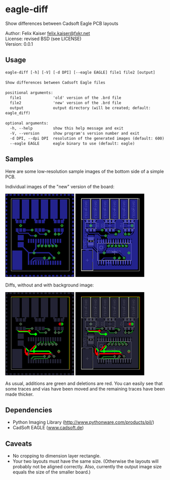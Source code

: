 # eagle-diff

Show differences between Cadsoft Eagle PCB layouts

Author: Felix Kaiser <felix.kaiser@fxkr.net>  
License: revised BSD (see LICENSE)  
Version: 0.0.1  


## Usage

```
eagle-diff [-h] [-V] [-d DPI] [--eagle EAGLE] file1 file2 [output]

Show differences between Cadsoft Eagle files

positional arguments:
  file1              'old' version of the .brd file
  file2              'new' version of the .brd file
  output             output directory (will be created; default: eagle_diff)

optional arguments:
  -h, --help         show this help message and exit
  -V, --version      show program's version number and exit
  -d DPI, --dpi DPI  resolution of the generated images (default: 600)
  --eagle EAGLE      eagle binary to use (default: eagle)
```


## Samples

Here are some low-resolution sample images of the bottom side of a simple PCB.

Individual images of the "new" version of the board:

![copper-bottom.2](/samples/copper-bottom.2.png)
![copper-bottom.2](/samples/default-bottom.2.png)

Diffs, without and with background image:

![copper-bottom.diff](/samples/copper-bottom.diff.png)
![copper-bottom.diff_bg](/samples/copper-bottom.diff_bg.png)

As usual, additions are green and deletions are red. You can easily see that some
traces and vias have been moved and the remaining traces have been made thicker.


## Dependencies

- Python Imaging Library (http://www.pythonware.com/products/pil/)
- CadSoft EAGLE (www.cadsoft.de)


## Caveats

- No cropping to dimension layer rectangle.
- Your two layouts must have the same size. (Otherwise the layouts will
  probably not be aligned correctly. Also, currently the output image
  size equals the size of the smaller board.)

